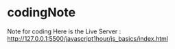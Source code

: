 # codingNote
Note for coding 
Here is the Live Server :
http://127.0.0.1:5500/javascript1hour/js_basics/index.html
